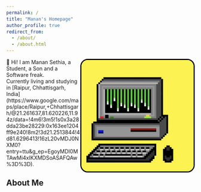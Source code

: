 ```yaml
---
permalink: /
title: "Manan's Homepage"
author_profile: true
redirect_from: 
  - /about/
  - /about.html
---
```


<p>
<img src="/images/comp.jpeg" alt="Illustration of Matrix Rain in a retro PC" style="width: 300px; float: right; border: 3px solid #000000; border-radius: 20px;">
👋 Hi! I am Manan Sethia, a Student, a Son and a Software freak.<br>
Currently living and studying in [Raipur, Chhattisgarh, India](https://www.google.com/maps/place/Raipur,+Chhattisgarh/@21.261637,81.620226,11.94z/data=!4m6!3m5!1s0x3a28dda23be28229:0x163ee1204ff9e240!8m2!3d21.2513844!4d81.6296413!16zL20vMDJ0NXM0?entry=ttu&g_ep=EgoyMDI0MTAwMi4xIKXMDSoASAFQAw%3D%3D).
</p>


About Me
---

